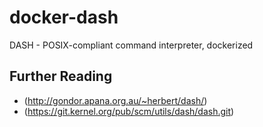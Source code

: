 # docker-dash
DASH - POSIX-compliant command interpreter, dockerized

## Further Reading

* (http://gondor.apana.org.au/~herbert/dash/)
* (https://git.kernel.org/pub/scm/utils/dash/dash.git)

